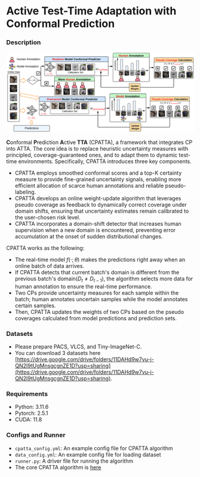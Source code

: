 # Active Test-Time Adaptation with Conformal Prediction

### Description

![CPATTA Method](images/schematic_diagram.png)

**C**onformal **P**rediction **A**ctive **TTA** (CPATTA), a framework that integrates CP into ATTA. The core idea is to replace heuristic uncertainty measures with principled, coverage-guaranteed ones, and to adapt them to dynamic test-time environments. Specifically, CPATTA introduces three key components.
* CPATTA employs smoothed conformal scores and a top-K certainty measure to provide fine-grained uncertainty signals, enabling more efficient allocation of scarce human annotations and reliable pseudo-labeling.
* CPATTA develops an online weight-update algorithm that leverages pseudo coverage as feedback to dynamically correct coverage under domain shifts, ensuring that uncertainty estimates remain calibrated to the user-chosen risk level. 
* CPATTA incorporates a domain-shift detector that increases human supervision when a new domain is encountered, preventing error accumulation at the onset of sudden distributional changes. 

CPATTA works as the following:  
* The real-time model $f(\cdot ; \theta)$ makes the predictions right away when an online batch of data arrives. 
* If CPATTA detects that current batch's domain is different from the previous batch's domain($D_t \neq D_{t-1}$), the algorithm selects more data for human annotation to ensure the real-time performance. 
* Two CPs provide uncertainty measures for each sample within the batch; human annotates uncertain samples while the model annotates certain samples. 
* Then, CPATTA updates the weights of two CPs based on the pseudo coverages calculated from model predictions and prediction sets.


### Datasets
* Please prepare PACS, VLCS, and Tiny-ImageNet-C. 
* You can download 3 datasets here [https://drive.google.com/drive/folders/11DAHd9w7vu-j-QN2I9tUgMnsgcgnZE1D?usp=sharing](https://drive.google.com/drive/folders/11DAHd9w7vu-j-QN2I9tUgMnsgcgnZE1D?usp=sharing).

### Requirements
* Python: 3.11.6
* Pytorch: 2.5.1
* CUDA: 11.8

### Configs and Runner
* ``cpatta_config.yml``: An example config file for CPATTA algorithm
* ``data_config.yml``: An example config file for loading dataset
* ``runner.py``: A driver file for running the algorithm
* The core CPATTA algorithm is [here](./cp_atta_package/atta_algs)

